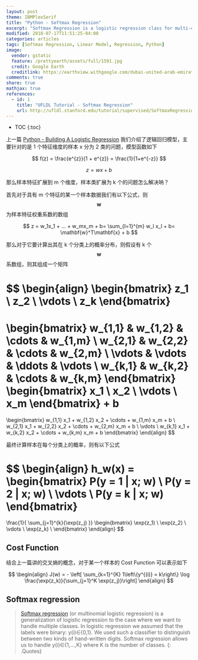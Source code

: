 ```yaml
---
layout: post
theme: IBMPlexSerif
title: "Python - Softmax Regression"
excerpt: "Softmax Regression is a logistic regression class for multi-class classification tasks. 用线性模型解决回归任务中的多分类任务"
modified: 2018-07-17T11:51:25-04:00
categories: articles
tags: [Softmax Regression, Linear Model, Regression, Python]
image:
  vendor: gstatic
  feature: /prettyearth/assets/full/1591.jpg
  credit: Google Earth
  creditlink: https://earthview.withgoogle.com/dubai-united-arab-emirates-1591
comments: true
share: true
mathjax: true
references:
  - id: 1
    title: "UFLDL Tutorial - Softmax Regression"
    url: http://ufldl.stanford.edu/tutorial/supervised/SoftmaxRegression/
---
```


* TOC
{:toc}

上一篇 [Python - Building A Logistic Regression](/articles/python-building-a-logistic-regression/) 我们介绍了逻辑回归模型，主要针对的是 1 个特征维度的样本 x 分为 2 类的问题，模型函数如下

$$ f(z) = \frac{e^{z}}{1 + e^{z}} = \frac{1}{1+e^{-z}} $$

$$ z = wx + b $$

那么样本特征扩展到 m 个维度，样本类扩展为 k 个的问题怎么解决呐？

首先对于具有 m 个特征的某一个样本数据我们有以下公式，则 $$\mathbf{w}$$ 为样本特征权重系数的数组

$$ z = w_1x_1 + ... + w_mx_m  + b= \sum_{l=1}^{m} w_l x_l + b= \mathbf{w}^T\mathbf{x} + b $$

那么对于它要计算出其在 k 个分类上的概率分布，则假设有 k 个 $$\mathbf{w}$$ 系数组，则其组成一个矩阵

$$
\begin{align}
\begin{bmatrix}
z_1 \\
z_2 \\
\vdots \\
z_k
\end{bmatrix}
=
\begin{bmatrix}
w_{1,1} & w_{1,2} & \cdots & w_{1,m} \\
w_{2,1} & w_{2,2} & \cdots & w_{2,m} \\
\vdots & \vdots & \ddots & \vdots \\
w_{k,1} & w_{k,2} & \cdots & w_{k,m}
\end{bmatrix}
\begin{bmatrix}
x_1 \\
x_2 \\
\vdots \\
x_m
\end{bmatrix}
+ 
b
=
\begin{bmatrix}
w_{1,1} x_1 + w_{1,2} x_2 + \cdots + w_{1,m} x_m + b \\
w_{2,1} x_1 + w_{2,2} x_2 + \cdots + w_{2,m} x_m + b \\
\vdots \\
w_{k,1} x_1 + w_{k,2} x_2 + \cdots + w_{k,m} x_m + b
\end{bmatrix}
\end{align}
$$

最终计算样本在每个分类上的概率，则有以下公式

$$
\begin{align}
h_w(x) =
\begin{bmatrix}
P(y = 1 | x; w) \\
P(y = 2 | x; w) \\
\vdots \\
P(y = k | x; w)
\end{bmatrix}
=
\frac{1}{ \sum_{j=1}^{k}{\exp(z_j) }}
\begin{bmatrix}
\exp(z_1) \\
\exp(z_2) \\
\vdots \\
\exp(z_k) \\
\end{bmatrix}
\end{align}
$$

## Cost Function

结合上一篇讲的交叉熵的概念，对于某一个样本的 Cost Function 可以表示如下

$$
\begin{align}
J(w) = - \left[ \sum_{k=1}^{K}  1\left\{y^{(i)} = k\right\} \log \frac{\exp(z_k)}{\sum_{j=1}^K \exp(z_j)}\right]
\end{align}
$$


## Softmax regression

> [Softmax regression][SoftmaxRegression] (or multinomial logistic regression) is a generalization of logistic regression to the case where we want to handle multiple classes. In logistic regression we assumed that the labels were binary: y(i)∈{0,1}. We used such a classifier to distinguish between two kinds of hand-written digits. Softmax regression allows us to handle y(i)∈{1,…,K} where K is the number of classes.
{: .Quotes}



[SoftmaxRegression]:http://ufldl.stanford.edu/tutorial/supervised/SoftmaxRegression/